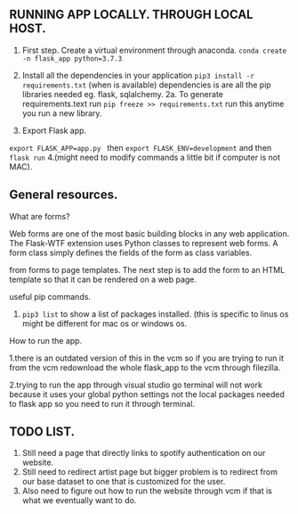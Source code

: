 ## RUNNING APP LOCALLY. THROUGH LOCAL HOST.
1. First step. Create a virtual environment through anaconda.
`conda create -n flask_app python=3.7.3`


2. Install all the dependencies in your application
`pip3 install -r requirements.txt`
(when is available)
dependencies is are all the pip libraries needed eg. flask, sqlalchemy. 
2a. To generate requirements.text run `pip freeze >> requirements.txt`
run this anytime you run a new library. 

3. Export Flask app.

`export FLASK_APP=app.py `
then `export FLASK_ENV=development`
and then `flask run` 
4.(might need to modify commands a little bit if computer is not MAC).



## General resources.

What are forms?

Web forms are one of the most basic building blocks in any web application. The Flask-WTF extension uses Python classes to represent web forms. A form class simply defines the fields of the form as class variables.

from forms to page templates.
The next step is to add the form to an HTML template so that it can be rendered on a web page.

useful pip commands.
1. `pip3 list` 
to show a list of packages installed. (this is specific to linus os might be different for mac os or windows os.



How to run the app.

1.there is an outdated version of this in
the vcm so if you are trying to run it from the vcm redownload the whole flask_app to the vcm through filezilla.

2.trying to run the app through visual studio go terminal will not work because it uses your global python settings not the local packages needed to flask app so you need to run it through terminal.


## TODO LIST.
1. Still need a page that directly links to spotify authentication on our website.
2. Still need to redirect artist page but bigger problem is to redirect from our base dataset to one that is customized for the user.
3. Also need to figure out how to run the website through vcm if that is what we eventually want to do.





